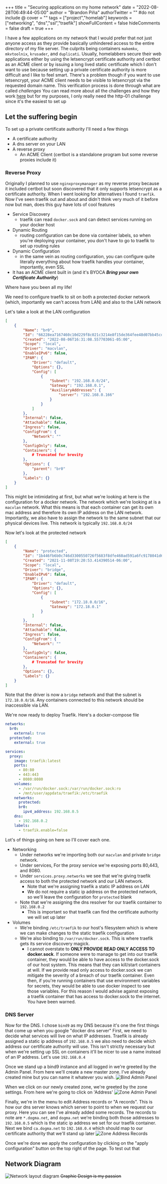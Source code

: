 +++
title = "Securing applications on my home network"
date = "2022-08-28T06:49:44-05:00"
author = "Brandon Piña"
authorTwitter = "" #do not include @
cover = ""
tags = ["project","homelab"]
keywords = ["networking", "dns","ssl","traefik"]
showFullContent = false
hideComments = false
draft = true
+++

I have a few applications on my network that I would prefer that not just anyone access as they provide basically unhindered access to the entire directory of my file server. The culprits being containers `makemkv`, `mkvtoolnix`, `krusader`, and `duplicati`. Usually, homelabbers secure their web applications either by using the letsencrypt certificate authority and certbot as an ACME client or by issuing a long lived static certificate which I don't want to use because setting up a private certificate authority is more difficult and I like to feel smart. There's a problem though if you want to use letsencrypt, your ACME client needs to be visible to letsencrypt via the requested domain name. This verification process is done through what are called *challenges* You can read more about all the challenges and how they work [here](https://letsencrypt.org/docs/challenge-types/) but for my purposes, I only really need the http-01 challenge since it's the easiest to set up

## Let the suffering begin
To set up a private certificate authority I'll need a few things
* A certificate authority
* A dns server on your LAN
* A reverse proxy
    * An ACME Client (certbot is a standalone program but some reverse proxies include it)

### Reverse Proxy
Originally I planned to use `nginxproxymanager` as my reverse proxy because it included certbot but soon discovered that it only supports letsencrypt as a certificate authority. When I went looking for alternatives I found `traefik`. Now I've seen traefik out and about and didn't think very much of it before now but man, does this guy have lots of cool features
* Service Discovery
    * traefik can read `docker.sock` and can detect services running on your docker host
* Dynamic Routing
    * routing configuration can be done via container labels, so when you're deploying your container, you don't have to go to traefik to set up routing rules
* Dynamic Configuration
    * in the same vein as routing configuration, you can configure quite literally everything about how traefik handles your container, importantly, even SSL
* It has an ACME client built in (and it's BYOCA ***Bring your own Certificate Authority***)

Where have you been all my life!

We need to configure traefik to sit on both a protected docker network (which, importantly we can't access from LAN) and also to the LAN network  

Let's take a look at the LAN configuration
```json
[
    {
        "Name": "br0",
        "Id": "66228ea7167460c10d229f8c021c3214e8f15de364fee48d07bb45cd68bf47e0",
        "Created": "2022-08-06T16:31:08.557703061-05:00",
        "Scope": "local",
        "Driver": "macvlan",
        "EnableIPv6": false,
        "IPAM": {
            "Driver": "default",
            "Options": {},
            "Config": [
                {
                    "Subnet": "192.168.0.0/24",
                    "Gateway": "192.168.0.1",
                    "AuxiliaryAddresses": {
                        "server": "192.168.0.166"
                    }
                }
            ]
        },
        "Internal": false,
        "Attachable": false,
        "Ingress": false,
        "ConfigFrom": {
            "Network": ""
        },
        "ConfigOnly": false,
        "Containers": {
            # Truncated for brevity
        },
        "Options": {
            "parent": "br0"
        },
        "Labels": {}
    }
]
```
This might be intimidating at first, but what we're looking at here is the configuration for a docker network. The network which we're looking at is a `macvlan` network. What this means is that each container can get its own mac address and therefore its own IP address on the LAN network. Importantly, we also have to assign the network to the same subnet that our physical devices live. This network is typically `192.168.0.0/24`

Now let's look at the protected network
```json
[
    {
        "Name": "protected",
        "Id": "1b446fb6b0c746d3300550726f5683f8dfe460ad591a6fc9178041d67329b63d",
        "Created": "2021-11-08T19:20:53.414390514-06:00",
        "Scope": "local",
        "Driver": "bridge",
        "EnableIPv6": false,
        "IPAM": {
            "Driver": "default",
            "Options": {},
            "Config": [
                {
                    "Subnet": "172.18.0.0/16",
                    "Gateway": "172.18.0.1"
                }
            ]
        },
        "Internal": false,
        "Attachable": false,
        "Ingress": false,
        "ConfigFrom": {
            "Network": ""
        },
        "ConfigOnly": false,
        "Containers": {
            # Truncated for brevity
        },
        "Options": {},
        "Labels": {}
    }
]
```
Note that the driver is now a `bridge` network and that the subnet is `172.18.0.0/16`. Any containers connected to this network should be inaccessible via LAN.

We're now ready to deploy Traefik. Here's a docker-compose file
```yml
networks:
  br0:
    external: true
  protected:
    external: true

services:
  proxy:
    image: traefik:latest
    ports: 
      - 80:80
      - 443:443
      - 8080:8080
    volumes:
      - /var/run/docker.sock:/var/run/docker.sock:ro
      - /mnt/user/appdata/traefik:/etc/traefik
    networks:
      protected:
      br0:
        ipv4_address: 192.168.0.5
    dns:
      - 192.168.0.2
    labels:
      - traefik.enable=false
```
Lot's of things going on here so I'll cover each one. 
* Networking
    * Under networks we're importing both our `macvlan` and private `bridge` network. 
    * Under services, For the proxy service we're exposing ports 80,443, and 8080. 
    * Under `services.proxy.networks` we see that we're giving traefik access to both the protected network and our LAN network. 
        * Note that we're assigning traefik a static IP address on LAN
        * We do not require a static ip address on the protected network, so we'll leave the configuration for `protected` blank
    * Note that we're assigning the dns resolver for our traefik container to `192.168.0.2`
        * This is important so that traefik can find the certificate authority we will set up later
* Volumes
    * We're binding `/etc/traefik` to our host's filesystem which is where we can make changes to the static traefik configuration
    * We're also binding to `/var/run/docker.sock`. This is where traefik gets its service discovery magick. 
        * I cannot overstate to **ONLY PROVIDE READ ONLY ACCESS TO docker.sock**. If someone were to manage to get into our traefik container, they would be able to have access to the docker.sock of our host system. This means that they can kill/start containers at will. If we provide read only access to docker.sock we can mitigate the severity of a breach of our traefik container. Even then, if you're running containers that use environment variables for secrets, they would be able to use docker inspect to see those variables. For this reason I would advise against exposing a traefik container that has access to docker.sock to the internet. You have been warned.

### DNS Server
Now for the DNS. I chose `bind9` as my DNS because it's one the first things that come up when you google "docker dns server" First, we need to decide what services will live on what IP addresses. Traefik is already assigned a static ip address of `192.168.0.5` we also need to decide which address our certificate authority will use. This isn't strictly necessary but when we're setting up SSL on containers it'll be nicer to use a name instead of an IP address. Let's use `192.168.0.4`

Once we stand up a bind9 instance and all logged in we're greeted by the Admin Panel. From here we'll create a new master zone. I've already created mine but you can name it whatever you wish.
![Bind Admin Panel](/private-ssl-with-traefik/bind-admin-global.PNG)

 When we click on our newly created zone, we're greeted by the zone settings. From here we're going to click on 'Address'
![Zone Admin Panel](/private-ssl-with-traefik/bind-admin-zone.PNG)

Finally, we're in the menu to edit Address records or "A records". This is how our dns server knows which server to point to when we request our proxy. Here you can see I've already added some records. The records to note are `*.dogma.net`, and `dogma.net` we're binding both those addresses to `192.168.0.5` which is the static ip address we set for our traefik container. Next we bind `ca.dogma.net` to `192.168.0.4` which should map to our certificate authority that we'll stand up later
![Zone Address Records](/private-ssl-with-traefik/bind-admin-arecords.PNG)

Once we're done we apply the configuration by clicking on the "apply configuration" button on the top right of the page. To test out that 

## Network Diagram
![Network layout diagram](/private-ssl-with-traefik/traefik-network-diagram.png)
~~Graphic Design is my passion~~